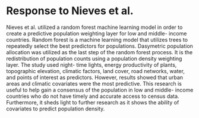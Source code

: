 # Response to Nieves et al.

Nieves et al. utilized a random forest machine learning model in order to create a predictive population weighting layer for low and middle- income countries. Random forest is a machine learning model that utilizes trees to repeatedly select the best predictors for populations. Dasymetric population allocation was utilized as the last step of the random forest process. It is the redistribution of population counts using a population density weighting layer. The study used night- time lights, energy productivity of plants, topographic elevation, climatic factors, land cover, road networks, water, and points of interest as predictors. However, results showed that urban areas and climatic covariates were the most predictive. This research is useful to help gain a consensus of the population in low and middle- income countries who do not have timely and accurate access to census data. Furthermore, it sheds light to further research as it shows the ability of covariates to predict population density. 
